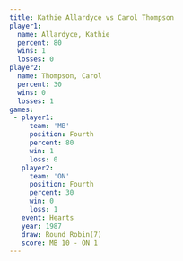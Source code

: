 ```yaml
---
title: Kathie Allardyce vs Carol Thompson
player1:                 
  name: Allardyce, Kathie
  percent: 80            
  wins: 1                
  losses: 0              
player2:                 
  name: Thompson, Carol  
  percent: 30            
  wins: 0                
  losses: 1              
games:
 - player1:          
     team: 'MB'      
     position: Fourth
     percent: 80     
     win: 1          
     loss: 0         
   player2:          
     team: 'ON'      
     position: Fourth
     percent: 30     
     win: 0          
     loss: 1         
   event: Hearts       
   year: 1987          
   draw: Round Robin(7)
   score: MB 10 - ON 1 
---
```

